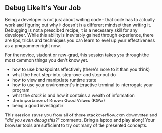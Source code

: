 ## Debug Like It's Your Job

Being a developer is not just about writing code - that code has to actually work and figuring out why it doesn't
is a different mindset than writing it. Debugging is not a prescibed recipe, it is a necessary 
skill for any developer. While this ability is inevitably gained through experience, there are tips, tricks 
and techniques you can learn to level up your effectiveness as a programmer right now. 

For the novice, student or new-grad, this session takes you through the most common things you don't know yet.

* how to use breakpoints effectively (there's more to it than you think)
* what the heck step-into, step-over and step-out do
* how to view and manipulate runtime state
* how to use your environment's interactive terminal to interrogate your program
* what the *stack* is and how it contains a wealth of information
* the importance of Known Good Values (KGVs)
* being a good investigator

This session saves you from all of those stackoverflow.com downvotes and "*did you even debug this?*" comments.
Bring a laptop and play along! Your browser tools are sufficient to try out many of the presented concepts.


